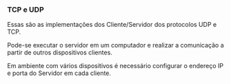 ### TCP e UDP
Essas são as implementações dos Cliente/Servidor dos protocolos UDP e TCP.

Pode-se executar o servidor em um computador e realizar a comunicação a partir de outros dispositivos clientes.

Em ambiente com vários dispositivos é necessário configurar o endereço IP e porta do Servidor em cada cliente.

